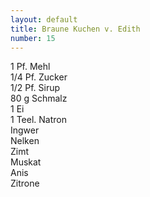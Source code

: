 ```yaml
---
layout: default
title: Braune Kuchen v. Edith
number: 15
---
```


1 Pf. Mehl  
1/4 Pf. Zucker  
1/2 Pf. Sirup  
80 g Schmalz  
1 Ei  
1 Teel. Natron  
Ingwer  
Nelken  
Zimt  
Muskat  
Anis  
Zitrone

